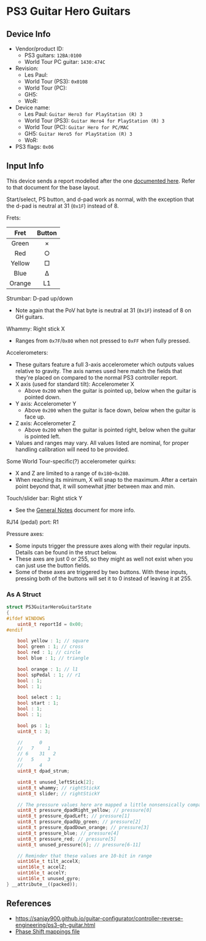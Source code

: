 # PS3 Guitar Hero Guitars

## Device Info

- Vendor/product ID:
  - PS3 guitars: `12BA:0100`
  - World Tour PC guitar: `1430:474C`
- Revision:
  - Les Paul:
  - World Tour (PS3): `0x0108`
  - World Tour (PC):
  - GH5:
  - WoR:
- Device name:
  - Les Paul: `Guitar Hero3 for PlayStation (R) 3`
  - World Tour (PS3): `Guitar Hero4 for PlayStation (R) 3`
  - World Tour (PC): `Guitar Hero for PC/MAC`
  - GH5: `Guitar Hero5 for PlayStation (R) 3`
  - WoR:
- PS3 flags: `0x06`

## Input Info

This device sends a report modelled after the one [documented here](../../../Base%20Reports/PS3.md). Refer to that document for the base layout.

Start/select, PS button, and d-pad work as normal, with the exception that the d-pad is neutral at 31 (`0x1F`) instead of 8.

Frets:

| Fret   | Button |
| :--:   | :----: |
| Green  | ×      |
| Red    | ○      |
| Yellow | □      |
| Blue   | Δ      |
| Orange | L1     |

Strumbar: D-pad up/down

- Note again that the PoV hat byte is neutral at 31 (`0x1F`) instead of 8 on GH guitars.

Whammy: Right stick X

- Ranges from `0x7F`/`0x80` when not pressed to `0xFF` when fully pressed.

Accelerometers:

- These guitars feature a full 3-axis accelerometer which outputs values relative to gravity. The axis names used here match the fields that they're placed on compared to the normal PS3 controller report.
- X axis (used for standard tilt): Accelerometer X
  - Above `0x200` when the guitar is pointed up, below when the guitar is pointed down.
- Y axis: Accelerometer Y
  - Above `0x200` when the guitar is face down, below when the guitar is face up.
- Z axis: Accelerometer Z
  - Above `0x200` when the guitar is pointed right, below when the guitar is pointed left.
- Values and ranges may vary. All values listed are nominal, for proper handling calibration will need to be provided.

Some World Tour-specific(?) accelerometer quirks:

- X and Z are limited to a range of `0x180`-`0x280`.
- When reaching its minimum, X will snap to the maximum. After a certain point beyond that, it will somewhat jitter between max and min.

Touch/slider bar: Right stick Y

- See the [General Notes](General%20Notes.md) document for more info.

RJ14 (pedal) port: R1

Pressure axes:

- Some inputs trigger the pressure axes along with their regular inputs. Details can be found in the struct below.
- These axes are just 0 or 255, so they might as well not exist when you can just use the button fields.
- Some of these axes are triggered by two buttons. With these inputs, pressing both of the buttons will set it to 0 instead of leaving it at 255.

### As A Struct

```cpp
struct PS3GuitarHeroGuitarState
{
#ifdef WINDOWS
    uint8_t reportId = 0x00;
#endif

    bool yellow : 1; // square
    bool green : 1; // cross
    bool red : 1; // circle
    bool blue : 1; // triangle

    bool orange : 1; // l1
    bool spPedal : 1; // r1
    bool : 1;
    bool : 1;

    bool select : 1;
    bool start : 1;
    bool : 1;
    bool : 1;

    bool ps : 1;
    uint8_t : 3;

    //      0
    //   7     1
    // 6    31   2
    //   5     3
    //      4
    uint8_t dpad_strum;

    uint8_t unused_leftStick[2];
    uint8_t whammy; // rightStickX
    uint8_t slider; // rightStickY

    // The pressure values here are mapped a little nonsensically compared to the base PS3 report
    uint8_t pressure_dpadRight_yellow; // pressure[0]
    uint8_t pressure_dpadLeft; // pressure[1]
    uint8_t pressure_dpadUp_green; // pressure[2]
    uint8_t pressure_dpadDown_orange; // pressure[3]
    uint8_t pressure_blue; // pressure[4]
    uint8_t pressure_red; // pressure[5]
    uint8_t unused_pressure[6]; // pressure[6-11]

    // Reminder that these values are 10-bit in range
    uint16le_t tilt_accelX;
    uint16le_t accelZ;
    uint16le_t accelY;
    uint16le_t unused_gyro;
} __attribute__((packed));
```

## References

- https://sanjay900.github.io/guitar-configurator/controller-reverse-engineering/ps3-gh-guitar.html
- [Phase Shift mappings file](../../Other/device_list.json)

